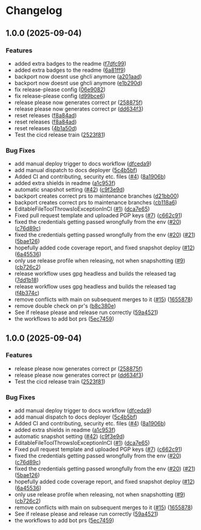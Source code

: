 # Changelog

## 1.0.0 (2025-09-04)


### Features

* added extra badges to the readme ([f7dfc99](https://github.com/Data-Steel/CrudCraft/commit/f7dfc998f7d1cdde6132ede0d734281a67a10e97))
* added extra badges to the readme ([6a81ff9](https://github.com/Data-Steel/CrudCraft/commit/6a81ff95086224131c95f3ea240110d934c901a6))
* backport now doesnt use ghcli anymore ([a201aad](https://github.com/Data-Steel/CrudCraft/commit/a201aad6086b922e949a10dded0749ce16bb54bf))
* backport now doesnt use ghcli anymore ([e1b290d](https://github.com/Data-Steel/CrudCraft/commit/e1b290d62a322b8159b6a6daf3b947eb63a0d3f6))
* fix release-please config ([06e9082](https://github.com/Data-Steel/CrudCraft/commit/06e90822ae46fa628d7dec118a74590e467abfcf))
* fix release-please config ([d99bce6](https://github.com/Data-Steel/CrudCraft/commit/d99bce66b99af1772676550d68715cc3ae1fa8f7))
* release please now generates correct pr ([258875f](https://github.com/Data-Steel/CrudCraft/commit/258875fbdb60b34408adacbbf0b171a52ee08fcc))
* release please now generates correct pr ([dd634f3](https://github.com/Data-Steel/CrudCraft/commit/dd634f35562af948fe13c6c9ff780bbd6cf29ac8))
* reset releases ([f8a84ad](https://github.com/Data-Steel/CrudCraft/commit/f8a84ad92d546b4b670330b6626831d71fa039e1))
* reset releases ([f8a84ad](https://github.com/Data-Steel/CrudCraft/commit/f8a84ad92d546b4b670330b6626831d71fa039e1))
* reset releases ([4b1a50d](https://github.com/Data-Steel/CrudCraft/commit/4b1a50d41aa74b69e621ec08e9f592bb4cddf641))
* Test the cicd release train ([2523f81](https://github.com/Data-Steel/CrudCraft/commit/2523f81725341f3d4ae061d5ccd160f3659cc7cf))


### Bug Fixes

* add manual deploy trigger to docs workflow ([dfceda9](https://github.com/Data-Steel/CrudCraft/commit/dfceda96ce2efca61b5cc9003d1beec519e63a78))
* add manual dispatch to docs deployer ([5c4b5bf](https://github.com/Data-Steel/CrudCraft/commit/5c4b5bfdbe20556b7ffa5a5a9deb896978b60637))
* Added CI and contributing, security etc. files ([#4](https://github.com/Data-Steel/CrudCraft/issues/4)) ([8a1906b](https://github.com/Data-Steel/CrudCraft/commit/8a1906b4c293ae63a1c9711dc677ec1ae196db2d))
* added extra shields in readme ([a1c953f](https://github.com/Data-Steel/CrudCraft/commit/a1c953f11917a64c6c9a716d3f02dda3426272dc))
* automatic snapshot setting ([#42](https://github.com/Data-Steel/CrudCraft/issues/42)) ([c9f3e9d](https://github.com/Data-Steel/CrudCraft/commit/c9f3e9d7e457229706b3177948243508c5597c9f))
* backport creates correct prs to maintenance branches ([d21bb00](https://github.com/Data-Steel/CrudCraft/commit/d21bb003b88c80da742914ddc666d56d5c067542))
* backport creates correct prs to maintenance branches ([cb118a6](https://github.com/Data-Steel/CrudCraft/commit/cb118a691c3e873e0a5f0dd6df127265c31e7709))
* EditableFileToolThrowsIoExceptionInCI ([#1](https://github.com/Data-Steel/CrudCraft/issues/1)) ([dca7e65](https://github.com/Data-Steel/CrudCraft/commit/dca7e65de55b369061e46a2301b479ba3db0d942))
* Fixed pull request template and uploaded PGP keys ([#7](https://github.com/Data-Steel/CrudCraft/issues/7)) ([c662c91](https://github.com/Data-Steel/CrudCraft/commit/c662c9101f373fd478825fcaabbd740311fc5ad0))
* fixed the credentials getting passed wrongfully from the env ([#20](https://github.com/Data-Steel/CrudCraft/issues/20)) ([c76d89c](https://github.com/Data-Steel/CrudCraft/commit/c76d89ce56483b76fb239ea6d2e364a5c9dfa3e2))
* fixed the credentials getting passed wrongfully from the env ([#20](https://github.com/Data-Steel/CrudCraft/issues/20)) ([#21](https://github.com/Data-Steel/CrudCraft/issues/21)) ([5bae126](https://github.com/Data-Steel/CrudCraft/commit/5bae126bb5781cb9669276fab1a1fc76e35d3ecb))
* hopefully added code coverage report, and fixed snapshot deploy ([#12](https://github.com/Data-Steel/CrudCraft/issues/12)) ([6a45536](https://github.com/Data-Steel/CrudCraft/commit/6a455365bcc05f0cc8e18368b5d6f22f68a6fc84))
* only use release profile when releasing, not when snapshotting ([#9](https://github.com/Data-Steel/CrudCraft/issues/9)) ([cb726c2](https://github.com/Data-Steel/CrudCraft/commit/cb726c226e12491df496fa566521bac3e3b84c8d))
* release workflow uses gpg headless and builds the released tag ([7dd1b18](https://github.com/Data-Steel/CrudCraft/commit/7dd1b18d7cf9edbf447e8ecdf2dbad2d3314755e))
* release workflow uses gpg headless and builds the released tag ([f4b374c](https://github.com/Data-Steel/CrudCraft/commit/f4b374c645020db613451b52629821adcd4a5e7b))
* remove conflicts with main on subsequent merges to it ([#15](https://github.com/Data-Steel/CrudCraft/issues/15)) ([1655878](https://github.com/Data-Steel/CrudCraft/commit/165587848b05f650d09e8cc4303e7cd2230e0365))
* remove double check on pr's ([b8c380e](https://github.com/Data-Steel/CrudCraft/commit/b8c380e7e7019dfa992c1a3a9e46ad85f088ac0e))
* See if release please and release run correctly ([59a4521](https://github.com/Data-Steel/CrudCraft/commit/59a45211e2eeef27a48b403552bdac90bd5d4c5d))
* the workflows to add bot prs ([5ec7459](https://github.com/Data-Steel/CrudCraft/commit/5ec74594acece5e5bb40b8ae8b0bdf606067f772))

## 1.0.0 (2025-09-04)


### Features

* release please now generates correct pr ([258875f](https://github.com/Data-Steel/CrudCraft/commit/258875fbdb60b34408adacbbf0b171a52ee08fcc))
* release please now generates correct pr ([dd634f3](https://github.com/Data-Steel/CrudCraft/commit/dd634f35562af948fe13c6c9ff780bbd6cf29ac8))
* Test the cicd release train ([2523f81](https://github.com/Data-Steel/CrudCraft/commit/2523f81725341f3d4ae061d5ccd160f3659cc7cf))


### Bug Fixes

* add manual deploy trigger to docs workflow ([dfceda9](https://github.com/Data-Steel/CrudCraft/commit/dfceda96ce2efca61b5cc9003d1beec519e63a78))
* add manual dispatch to docs deployer ([5c4b5bf](https://github.com/Data-Steel/CrudCraft/commit/5c4b5bfdbe20556b7ffa5a5a9deb896978b60637))
* Added CI and contributing, security etc. files ([#4](https://github.com/Data-Steel/CrudCraft/issues/4)) ([8a1906b](https://github.com/Data-Steel/CrudCraft/commit/8a1906b4c293ae63a1c9711dc677ec1ae196db2d))
* added extra shields in readme ([a1c953f](https://github.com/Data-Steel/CrudCraft/commit/a1c953f11917a64c6c9a716d3f02dda3426272dc))
* automatic snapshot setting ([#42](https://github.com/Data-Steel/CrudCraft/issues/42)) ([c9f3e9d](https://github.com/Data-Steel/CrudCraft/commit/c9f3e9d7e457229706b3177948243508c5597c9f))
* EditableFileToolThrowsIoExceptionInCI ([#1](https://github.com/Data-Steel/CrudCraft/issues/1)) ([dca7e65](https://github.com/Data-Steel/CrudCraft/commit/dca7e65de55b369061e46a2301b479ba3db0d942))
* Fixed pull request template and uploaded PGP keys ([#7](https://github.com/Data-Steel/CrudCraft/issues/7)) ([c662c91](https://github.com/Data-Steel/CrudCraft/commit/c662c9101f373fd478825fcaabbd740311fc5ad0))
* fixed the credentials getting passed wrongfully from the env ([#20](https://github.com/Data-Steel/CrudCraft/issues/20)) ([c76d89c](https://github.com/Data-Steel/CrudCraft/commit/c76d89ce56483b76fb239ea6d2e364a5c9dfa3e2))
* fixed the credentials getting passed wrongfully from the env ([#20](https://github.com/Data-Steel/CrudCraft/issues/20)) ([#21](https://github.com/Data-Steel/CrudCraft/issues/21)) ([5bae126](https://github.com/Data-Steel/CrudCraft/commit/5bae126bb5781cb9669276fab1a1fc76e35d3ecb))
* hopefully added code coverage report, and fixed snapshot deploy ([#12](https://github.com/Data-Steel/CrudCraft/issues/12)) ([6a45536](https://github.com/Data-Steel/CrudCraft/commit/6a455365bcc05f0cc8e18368b5d6f22f68a6fc84))
* only use release profile when releasing, not when snapshotting ([#9](https://github.com/Data-Steel/CrudCraft/issues/9)) ([cb726c2](https://github.com/Data-Steel/CrudCraft/commit/cb726c226e12491df496fa566521bac3e3b84c8d))
* remove conflicts with main on subsequent merges to it ([#15](https://github.com/Data-Steel/CrudCraft/issues/15)) ([1655878](https://github.com/Data-Steel/CrudCraft/commit/165587848b05f650d09e8cc4303e7cd2230e0365))
* See if release please and release run correctly ([59a4521](https://github.com/Data-Steel/CrudCraft/commit/59a45211e2eeef27a48b403552bdac90bd5d4c5d))
* the workflows to add bot prs ([5ec7459](https://github.com/Data-Steel/CrudCraft/commit/5ec74594acece5e5bb40b8ae8b0bdf606067f772))
